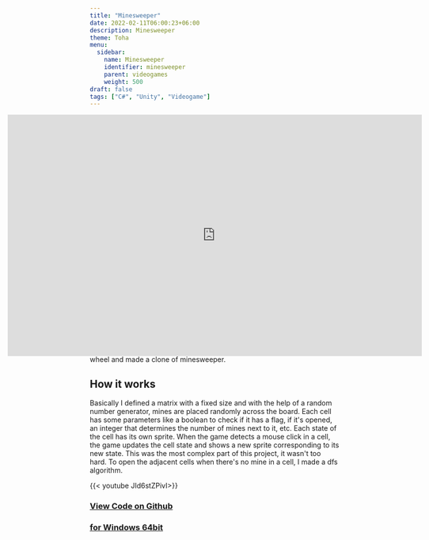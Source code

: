 ```yaml
---
title: "Minesweeper"
date: 2022-02-11T06:00:23+06:00
description: Minesweeper
theme: Toha
menu:
  sidebar:
    name: Minesweeper
    identifier: minesweeper
    parent: videogames
    weight: 500
draft: false
tags: ["C#", "Unity", "Videogame"]
---
```


<div style="position:relative;padding-bottom:55.66%;     zoom: 0.6;
    -moz-transform: scale(0.6);">
 <iframe style="width:166%;height:174%;position:absolute; margin-left: -33%; marginheight: -50%"
 frameborder="0"
 src="
https://bernatbc.tk/webgl/MinesweeperWebGL/index.html
"
mozallowfullscreen="true" allow="autoplay; fullscreen" style="border:0px #000000 none;" name="MinesWeeper" scrolling="no" msallowfullscreen="true" allowfullscreen="true" webkitallowfullscreen="true" allowtransparency="true"
>
</iframe>
</div>

{{< line_break >}}
{{< line_break >}}
{{< line_break >}}
{{< line_break >}}
{{< line_break >}}
{{< line_break >}}
{{< line_break >}}
{{< line_break >}}


## The project
Before making this project, I'd used [<i class="fa-brands fa-unity"></i>Unity](https://unity.com/) game engine for making a couple of games like Tetris by following some Youtube tutorials. Also, I made [Space Shooter](https://bernatbc.tk/posts/competitions/hackupc2021/) during [HackUPC2021](https://hackupc.com/), but I wasn't on my own. Now I wanted to do a project on my own and decided to start with a simple game. Minesweeper was a good candidate as it didn't seem too complex. I didn't reinvent the wheel and made a clone of minesweeper.

## How it works
Basically I defined a matrix with a fixed size and with the help of a random number generator, mines are placed randomly across the board. Each cell has some parameters like a boolean to check if it has a flag, if it's opened, an integer that determines the number of mines next to it, etc. Each state of the cell has its own sprite. When the game detects a mouse click in a cell, the game updates the cell state and shows a new sprite corresponding to its new state. This was the most complex part of this project, it wasn't too hard. To open the adjacent cells when there's no mine in a cell, I made a dfs algorithm.

{{< youtube JId6stZPivI>}}

### [View Code on <i class="fab fa-github"></i>Github](https://github.com/BernatBC/Minesweeper) 

### [<i class="fa-solid fa-cloud-arrow-down"></i> for <i class="fa-brands fa-windows"></i>Windows 64bit](https://github.com/BernatBC/Minesweeper/raw/main/MinesWeeper.zip)
